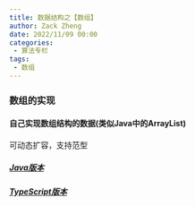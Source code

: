 ```yaml
---
title: 数据结构之【数组】
author: Zack Zheng
date: 2022/11/09 00:00
categories:
 - 算法专栏
tags:
 - 数组
---
```


### 数组的实现

#### 自己实现数组结构的数据(类似Java中的ArrayList)

可动态扩容，支持范型

##### [Java版本](https://github.com/zack-xy/o-algorithm/blob/a30136397718c8d829f161f52f3c6c232f3e0da3/dataStructure/%E6%95%B0%E7%BB%84/MyArray.java)

##### [TypeScript版本](https://github.com/zack-xy/o-algorithm/blob/a30136397718c8d829f161f52f3c6c232f3e0da3/dataStructure/%E6%95%B0%E7%BB%84/MyArray.ts)


